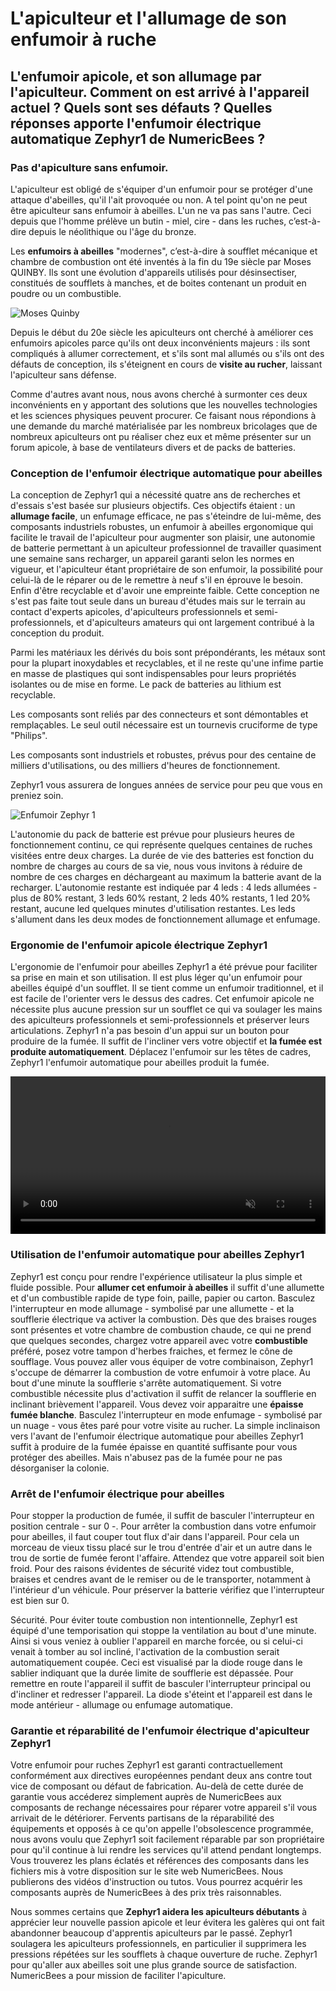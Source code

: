 # L'apiculteur et l'allumage de son enfumoir à ruche

## L'enfumoir apicole, et son allumage par l'apiculteur. Comment on est arrivé à l'appareil actuel ? Quels sont ses défauts ? Quelles réponses apporte l'enfumoir électrique automatique Zephyr1 de NumericBees ?

### Pas d'apiculture sans enfumoir.

L'apiculteur est obligé de s'équiper d'un enfumoir pour se protéger d'une attaque d'abeilles, qu'il l'ait provoquée ou non. A tel point qu'on ne peut être apiculteur sans enfumoir à abeilles. L'un ne va pas sans l'autre. Ceci depuis que l'homme prélève un butin - miel, cire - dans les ruches, c’est-à-dire depuis le néolithique ou l'âge du bronze.

Les **enfumoirs à abeilles** "modernes", c’est-à-dire à soufflet mécanique et chambre de combustion ont été inventés à la fin du 19e siècle par Moses QUINBY. Ils sont une évolution d'appareils utilisés pour désinsectiser, constitués de soufflets à manches, et de boites contenant un produit en poudre ou un combustible.

![Moses Quinby](/static/assets/img/moses_quinby.png)

Depuis le début du 20e siècle les apiculteurs ont cherché à améliorer ces enfumoirs apicoles parce qu'ils ont deux inconvénients majeurs : ils sont compliqués à allumer correctement, et s'ils sont mal allumés ou s'ils ont des défauts de conception, ils s'éteignent en cours de **visite au rucher**, laissant l'apiculteur sans défense.

Comme d'autres avant nous, nous avons cherché à surmonter ces deux inconvénients en y apportant des solutions que les nouvelles technologies et les sciences physiques peuvent procurer. Ce faisant nous répondions à une demande du marché matérialisée par les nombreux bricolages que de nombreux apiculteurs ont pu réaliser chez eux et même présenter sur un forum apicole, à base de ventilateurs divers et de packs de batteries.

### Conception de l'enfumoir électrique automatique pour abeilles

La conception de Zephyr1 qui a nécessité quatre ans de recherches et d'essais s'est basée sur plusieurs objectifs. Ces objectifs étaient : un **allumage facile**, un enfumage efficace,  ne pas s'éteindre de lui-même, des composants industriels robustes, un enfumoir à abeilles ergonomique qui facilite le travail de l'apiculteur pour augmenter son plaisir, une autonomie de batterie permettant à un apiculteur professionnel de travailler quasiment une semaine sans recharger, un appareil garanti selon les normes en vigueur, et l'apiculteur étant propriétaire de son enfumoir, la possibilité pour celui-là de le réparer ou de le remettre à neuf s'il en éprouve le besoin. Enfin d'être recyclable et d'avoir une empreinte faible. Cette conception ne s'est pas faite tout seule dans un bureau d'études mais sur le terrain au contact d'experts apicoles, d'apiculteurs professionnels et semi-professionnels, et d'apiculteurs amateurs qui ont largement contribué à la conception du produit.

Parmi les matériaux les dérivés du bois sont prépondérants, les métaux sont pour la plupart inoxydables et recyclables, et il ne reste qu'une infime partie en masse de plastiques qui sont indispensables pour leurs propriétés isolantes ou de mise en forme. Le pack de batteries au lithium est recyclable.

Les composants sont reliés par des connecteurs et sont démontables et remplaçables. Le seul outil nécessaire est un tournevis cruciforme de type "Philips".

Les composants sont industriels et robustes, prévus pour des centaine de milliers d'utilisations, ou des milliers d'heures de fonctionnement.

Zephyr1 vous assurera de longues années de service pour peu que vous en preniez soin.

![Enfumoir Zephyr 1](/static/assets/img/enfumoir_zephyr1.png)

L'autonomie du pack de batterie est prévue pour plusieurs heures de fonctionnement continu, ce qui représente quelques centaines de ruches visitées entre deux charges. La durée de vie des batteries est fonction du nombre de charges au cours de sa vie, nous vous invitons à réduire de nombre de ces charges en déchargeant au maximum la batterie avant de la recharger. L'autonomie restante est indiquée par 4 leds : 4 leds allumées - plus de 80% restant, 3 leds 60% restant, 2 leds 40% restants, 1 led 20% restant, aucune led quelques minutes d'utilisation restantes. Les leds s'allument dans les deux modes de fonctionnement allumage et enfumage.

### Ergonomie de l'enfumoir apicole électrique Zephyr1

L'ergonomie de l'enfumoir pour abeilles Zephyr1 a été prévue pour faciliter sa prise en main et son utilisation. Il est plus léger qu'un enfumoir pour abeilles équipé d'un soufflet. Il se tient comme un enfumoir traditionnel, et il est facile de l'orienter vers le dessus des cadres. Cet enfumoir apicole ne nécessite plus aucune pression sur un soufflet ce qui va soulager les mains des apiculteurs professionnels et semi-professionnels et préserver leurs articulations. Zephyr1 n'a pas besoin d'un appui sur un bouton pour produire de la fumée. Il suffit de l'incliner vers votre objectif et **la fumée est produite automatiquement**. Déplacez l'enfumoir sur les têtes de cadres, Zephyr1 l'enfumoir automatique pour abeilles produit la fumée.

<video width="100%" muted controls>
  <source src="/static/assets/video/faire-descendre-les-abeilles.mp4" type="video/mp4"/>
  "Votre navigateur ne prend pas en charge la lecture de cette video.
</video>

### Utilisation de l'enfumoir automatique pour abeilles Zephyr1

Zephyr1 est conçu pour rendre l'expérience utilisateur la plus simple et fluide possible. Pour **allumer cet enfumoir à abeilles** il suffit d'une allumette et d'un combustible rapide de type foin, paille, papier ou carton. Basculez l'interrupteur en mode allumage - symbolisé par une allumette - et la soufflerie électrique va activer la combustion. Dès que des braises rouges sont présentes et votre chambre de combustion chaude, ce qui ne prend que quelques secondes, chargez votre appareil avec votre **combustible** préféré, posez votre tampon d'herbes fraiches, et fermez le cône de soufflage. Vous pouvez aller vous équiper de votre combinaison, Zephyr1 s'occupe de démarrer la combustion de votre enfumoir à votre place. Au bout d'une minute la soufflerie s'arrête automatiquement. Si votre combustible nécessite plus d'activation il suffit de relancer la soufflerie en inclinant brièvement l'appareil. Vous devez voir apparaitre une **épaisse fumée blanche**. Basculez l'interrupteur en mode enfumage - symbolisé par un nuage - vous êtes paré pour votre visite au rucher. La simple inclinaison vers l'avant de l'enfumoir électrique automatique pour abeilles Zephyr1 suffit à produire de la fumée épaisse en quantité suffisante pour vous protéger des abeilles. Mais n'abusez pas de la fumée pour ne pas désorganiser la colonie.

### Arrêt de l'enfumoir électrique pour abeilles

Pour stopper la production de fumée, il suffit de basculer l'interrupteur en position centrale - sur 0 -. Pour arrêter la combustion dans votre enfumoir pour abeilles, il faut couper tout flux d'air dans l'appareil. Pour cela un morceau de vieux tissu placé sur le trou d'entrée d'air et un autre dans le trou de sortie de fumée feront l'affaire. Attendez que votre appareil soit bien froid. Pour des raisons évidentes de sécurité videz tout combustible, braises et cendres avant de le remiser ou de le transporter, notamment à l'intérieur d'un véhicule. Pour préserver la batterie vérifiez que l'interrupteur est bien sur 0.

Sécurité. Pour éviter toute combustion non intentionnelle, Zephyr1 est équipé d'une temporisation qui stoppe la ventilation au bout d'une minute. Ainsi si vous veniez à oublier l'appareil en marche forcée, ou si celui-ci  venait à tomber au sol incliné, l'activation de la combustion serait automatiquement coupée. Ceci est visualisé par la diode rouge dans le sablier indiquant que la durée limite de soufflerie est dépassée. Pour remettre en route l'appareil il suffit de basculer l'interrupteur principal ou d'incliner et redresser l'appareil. La diode s'éteint et l'appareil est dans le mode antérieur - allumage ou enfumage automatique.

### Garantie et réparabilité de l'enfumoir électrique d'apiculteur Zephyr1

Votre enfumoir pour ruches Zephyr1 est garanti contractuellement conformément aux directives européennes pendant deux ans contre tout vice de composant ou défaut de fabrication. Au-delà de cette durée de garantie vous accéderez simplement auprès de NumericBees aux composants de rechange nécessaires pour réparer votre appareil s'il vous arrivait de le détériorer. Fervents partisans de la réparabilité des équipements et opposés à ce qu'on appelle l'obsolescence programmée, nous avons voulu que Zephyr1 soit facilement réparable par son propriétaire pour qu'il continue à lui rendre les services qu'il attend pendant longtemps. Vous trouverez les plans éclatés et références des composants dans les fichiers mis à votre disposition sur le site web NumericBees. Nous publierons des vidéos d'instruction ou tutos. Vous pourrez acquérir les composants auprès de NumericBees à des prix très raisonnables.

Nous sommes certains que **Zephyr1 aidera les apiculteurs débutants** à apprécier leur nouvelle passion apicole et leur évitera les galères qui ont fait abandonner beaucoup d'apprentis apiculteurs par le passé. Zephyr1 soulagera les apiculteurs professionnels, en particulier il supprimera les pressions répétées sur les soufflets à chaque ouverture de ruche. Zephyr1 pour qu'aller aux abeilles soit une plus grande source de satisfaction. NumericBees a pour mission de faciliter l'apiculture.